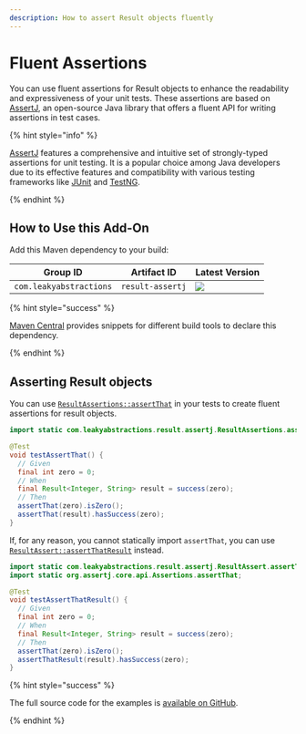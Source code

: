 ```yaml
---
description: How to assert Result objects fluently
---
```


# Fluent Assertions

You can use fluent assertions for Result objects to enhance the readability and expressiveness of your unit tests. These
assertions are based on [AssertJ][ASSERTJ], an open-source Java library that offers a fluent API for writing assertions
in test cases.

{% hint style="info" %}

[AssertJ][ASSERTJ] features a comprehensive and intuitive set of strongly-typed assertions for unit testing. It is a
popular choice among Java developers due to its effective features and compatibility with various testing frameworks
like [JUnit][JUNIT] and [TestNG][TESTNG].

{% endhint %}


## How to Use this Add-On

Add this Maven dependency to your build:

| Group ID                | Artifact ID      | Latest Version |
|-------------------------|------------------|----------------|
| `com.leakyabstractions` | `result-assertj` | ![][LATEST]    |

{% hint style="success" %}

[Maven Central][RELEASES] provides snippets for different build tools to declare this dependency.

{% endhint %}


## Asserting Result objects

You can use [`ResultAssertions::assertThat`][ASSERT_THAT] in your tests to create fluent assertions for result objects.

```java
import static com.leakyabstractions.result.assertj.ResultAssertions.assertThat;

@Test
void testAssertThat() {
  // Given
  final int zero = 0;
  // When
  final Result<Integer, String> result = success(zero);
  // Then
  assertThat(zero).isZero();
  assertThat(result).hasSuccess(zero);
}
```

If, for any reason, you cannot statically import `assertThat`, you can use
[`ResultAssert::assertThatResult`][ASSERT_THAT_RESULT] instead.

```java
import static com.leakyabstractions.result.assertj.ResultAssert.assertThatResult;
import static org.assertj.core.api.Assertions.assertThat;

@Test
void testAssertThatResult() {
  // Given
  final int zero = 0;
  // When
  final Result<Integer, String> result = success(zero);
  // Then
  assertThat(zero).isZero();
  assertThatResult(result).hasSuccess(zero);
}
```

{% hint style="success" %}

The full source code for the examples is [available on GitHub][EXAMPLES].

{% endhint %}


[ASSERTJ]:                      https://assertj.github.io/
[ASSERT_THAT]:                  https://javadoc.io/doc/com.leakyabstractions/result-assertj/latest/com/leakyabstractions/result/assertj/ResultAssertions.html#assertThat-com.leakyabstractions.result.api.Result-
[ASSERT_THAT_RESULT]:           https://javadoc.io/doc/com.leakyabstractions/result-assertj/latest/com/leakyabstractions/result/assertj/ResultAssert.html#assertThatResult-com.leakyabstractions.result.api.Result-
[EXAMPLES]:                     https://github.com/LeakyAbstractions/result-assertj/tree/main/result-assertj/src/test/java/example
[JUNIT]:                        https://junit.org/
[LATEST]:                       https://img.shields.io/endpoint?url=https://dev.leakyabstractions.com/result-assertj/latest.json
[RELEASES]:                     https://central.sonatype.com/artifact/com.leakyabstractions/result-assertj/
[TESTNG]:                       https://testng.org/
